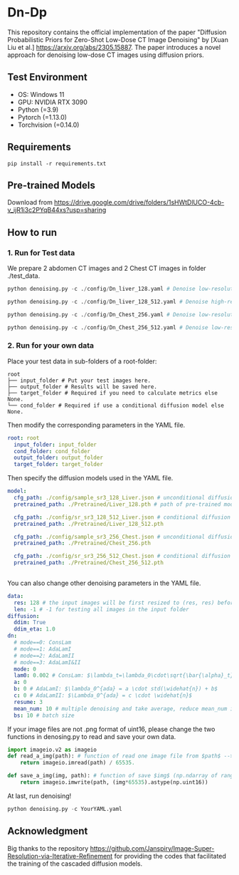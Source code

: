 # Dn-Dp

This repository contains the official implementation of the paper "Diffusion Probabilistic Priors for Zero-Shot Low-Dose CT Image Denoising" by [Xuan Liu et al.] https://arxiv.org/abs/2305.15887. The paper introduces a novel approach for denoising low-dose CT images using diffusion priors.

## Test Environment
- OS: Windows 11
- GPU: NVIDIA RTX 3090
- Python (=3.9)
- Pytorch (=1.13.0)
- Torchvision (=0.14.0)
## Requirements
```
pip install -r requirements.txt
```
## Pre-trained Models
Download from https://drive.google.com/drive/folders/1sHWtDlUCO-4cb-v_ijR1i3c2PYqB44xs?usp=sharing

## How to run
### 1. Run for Test data
We prepare 2 abdomen CT images and 2 Chest CT images in folder ./test_data. 

```python
python denoising.py -c ./config/Dn_liver_128.yaml # Denoise low-resolution abdomen CT images 
```
```python
python denoising.py -c ./config/Dn_liver_128_512.yaml # Denoise high-resolution abdomen CT images with denoised low-resolution images as conditions  
```
```python
python denoising.py -c ./config/Dn_Chest_256.yaml # Denoise low-resolution chest CT images 
```
```python
python denoising.py -c ./config/Dn_Chest_256_512.yaml # Denoise low-resolution chest CT images with denoised low-resolution images as conditions  
```
### 2. Run for your own data
Place your test data in sub-folders of a root-folder:
```
root 
├── input_folder # Put your test images here.  
├── output_folder # Results will be saved here.
├── target_folder # Required if you need to calculate metrics else None.
└── cond_folder # Required if use a conditional diffusion model else None.
```
Then modify the corresponding parameters in the YAML file.
``` yaml
root: root
  input_folder: input_folder
  cond_folder: cond_folder
  output_folder: output_folder
  target_folder: target_folder
```
Then specify the diffusion models used in the YAML file.
```yaml
model:
  cfg_path: ./config/sample_sr3_128_Liver.json # unconditional diffusion for abdomen CT images of 128x128
  pretrained_path: ./Pretrained/Liver_128.pth # path of pre-trained model

  cfg_path: ./config/sr_sr3_128_512_Liver.json # conditional diffusion for abdomen CT images of 128x128-->512x512
  pretrained_path: ./Pretrained/Liver_128_512.pth

  cfg_path: ./config/sample_sr3_256_Chest.json # unconditional diffusion for chest CT images of 256x256
  pretrained_path: ./Pretrained/Chest_256.pth

  cfg_path: ./config/sr_sr3_256_512_Chest.json # conditional diffusion for chest CT images of 256x256-->512x512
  pretrained_path: ./Pretrained/Chest_256_512.pth
            
```
You can also change other denoising parameters in the YAML file. 
```yaml
data:
  res: 128 # the input images will be first resized to (res, res) befor denoising
  len: -1 # -1 for testing all images in the input folder
diffusion:
  ddim: True
  ddim_eta: 1.0
dn:
  # mode==0: ConsLam
  # mode==1: AdaLamI 
  # mode==2: AdaLamII
  # mode==3: AdaLamI&II
  mode: 0
  lam0: 0.002 # ConsLam: $\lambda_t=\lambda_0\cdot\sqrt{\bar{\alpha}_t}$
  a: 0 
  b: 0 # AdaLamI: $\lambda_0^{ada} = a \cdot std(\widehat{n}) + b$
  c: 0 # AdaLamII: $\Lambda_0^{ada} = c \cdot \widehat{n}$
  resume: 3
  mean_num: 10 # multiple denoising and take average, reduce mean_num if CUDA_OUT_OF_MEMORY
  bs: 10 # batch size
```
If your image files are not .png format of uint16, please change the two functions in denosing.py to read and save your own data.
```python
import imageio.v2 as imageio
def read_a_img(path): # function of read one image file from $path$ --> np.ndarray of range [0.0, 1.0]
    return imageio.imread(path) / 65535. 

def save_a_img(img, path): # function of save $img$ (np.ndarray of range [0.0, 1.0]) to $path$
    return imageio.imwrite(path, (img*65535).astype(np.uint16))
```

At last, run denoising!
```python
python denoising.py -c YourYAML.yaml
```
## Acknowledgment
Big thanks to the repository https://github.com/Janspiry/Image-Super-Resolution-via-Iterative-Refinement for providing the codes that facilitated the training of the cascaded diffusion models.
